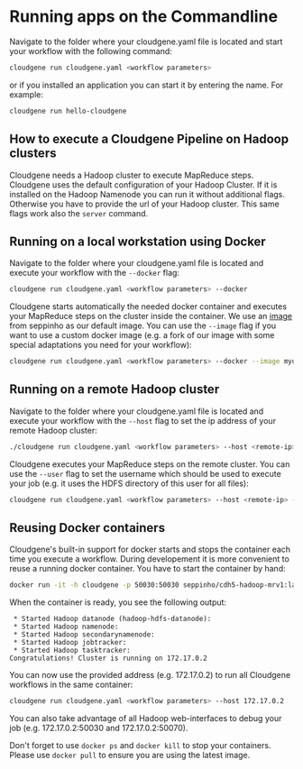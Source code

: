 # Running apps on the Commandline

Navigate to the folder where your cloudgene.yaml file is located and start your workflow with the following command:

```sh
cloudgene run cloudgene.yaml <workflow parameters>
```
or if you installed an application you can start it by entering the name. For example:

```sh
cloudgene run hello-cloudgene
```

## How to execute a Cloudgene Pipeline on Hadoop clusters

Cloudgene needs a Hadoop cluster to execute MapReduce steps. Cloudgene uses the default configuration of your Hadoop Cluster. If it is installed on the Hadoop Namenode you can run it without additional flags. Otherwise you have to provide the url of your Hadoop cluster. This same flags work also the `server` command.

## Running on a local workstation using Docker

Navigate to the folder where your cloudgene.yaml file is located and execute your workflow with the `--docker` flag:

```sh
cloudgene run cloudgene.yaml <workflow parameters> --docker
```

Cloudgene starts automatically the needed docker container and executes your MapReduce steps on the cluster inside the container. We use an [image](https://github.com/seppinho/cdh5-hadoop-mrv1) from seppinho as our default image. You can use the `--image` flag if you want to use a custom docker image (e.g. a fork of our image with some special adaptations you need for your workflow):

```sh
cloudgene run cloudgene.yaml <workflow parameters> --docker --image myuser/my-image
```


## Running on a remote Hadoop cluster

Navigate to the folder where your cloudgene.yaml file is located and execute your workflow with the `--host` flag to set the ip address of your remote Hadoop cluster:

```sh
./cloudgene run cloudgene.yaml <workflow parameters> --host <remote-ip>
```

Cloudgene executes your MapReduce steps on the remote cluster. You can use the `--user` flag to set the username which should be used to execute your job (e.g. it uses the HDFS directory of this user for all files):

```sh
cloudgene run cloudgene.yaml <workflow parameters> --host <remote-ip> --user <remote-user>
```

## Reusing Docker containers

Cloudgene's built-in support for docker starts and stops the container each time you execute a workflow. During developement it is more convenient to reuse a running docker container. You have to start the container by hand:

```sh
docker run -it -h cloudgene -p 50030:50030 seppinho/cdh5-hadoop-mrv1:latest run-hadoop-initial.sh
```
When the container is ready, you see the following output:

```ansi
 * Started Hadoop datanode (hadoop-hdfs-datanode):
 * Started Hadoop namenode:
 * Started Hadoop secondarynamenode:
 * Started Hadoop jobtracker:
 * Started Hadoop tasktracker:
Congratulations! Cluster is running on 172.17.0.2
```

You can now use the provided address (e.g. 172.17.0.2) to run all Cloudgene workflows in the same container:

```sh
cloudgene run cloudgene.yaml <workflow parameters> --host 172.17.0.2
```

You can also take advantage of all Hadoop web-interfaces to debug your job (e.g. 172.17.0.2:50030 and 172.17.0.2:50070).

Don't forget to use `docker ps` and `docker kill` to stop your containers. Please use `docker pull` to ensure you are using the latest image.
